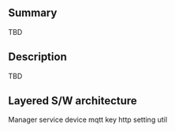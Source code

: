 Summary
-------
TBD

Description
-----------
TBD

Layered S/W architecture
-----------

Manager
service
device
mqtt
key
http
setting
util